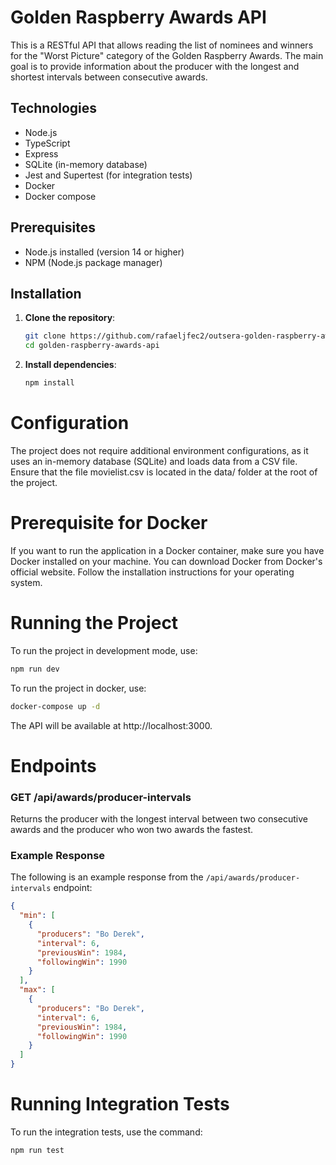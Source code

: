 # Golden Raspberry Awards API

This is a RESTful API that allows reading the list of nominees and winners for the "Worst Picture" category of the Golden Raspberry Awards. The main goal is to provide information about the producer with the longest and shortest intervals between consecutive awards.

## Technologies

- Node.js
- TypeScript
- Express
- SQLite (in-memory database)
- Jest and Supertest (for integration tests)
- Docker
- Docker compose

## Prerequisites

- Node.js installed (version 14 or higher)
- NPM (Node.js package manager)

## Installation

1. **Clone the repository**:

   ```bash
   git clone https://github.com/rafaeljfec2/outsera-golden-raspberry-awards.git
   cd golden-raspberry-awards-api
   ```

2. **Install dependencies**:

   ```bash
   npm install
   ```

# Configuration

The project does not require additional environment configurations, as it uses an in-memory database (SQLite) and loads data from a CSV file. Ensure that the file movielist.csv is located in the data/ folder at the root of the project.

# Prerequisite for Docker

If you want to run the application in a Docker container, make sure you have Docker installed on your machine. You can download Docker from Docker's official website. Follow the installation instructions for your operating system.

# Running the Project

To run the project in development mode, use:

```bash
npm run dev
```

To run the project in docker, use:

```bash
docker-compose up -d
```

The API will be available at http://localhost:3000.

# Endpoints

### GET /api/awards/producer-intervals

Returns the producer with the longest interval between two consecutive awards and the producer who won two awards the fastest.

### Example Response

The following is an example response from the `/api/awards/producer-intervals` endpoint:

```json
{
  "min": [
    {
      "producers": "Bo Derek",
      "interval": 6,
      "previousWin": 1984,
      "followingWin": 1990
    }
  ],
  "max": [
    {
      "producers": "Bo Derek",
      "interval": 6,
      "previousWin": 1984,
      "followingWin": 1990
    }
  ]
}
```

# Running Integration Tests

To run the integration tests, use the command:

```bash
npm run test
```
